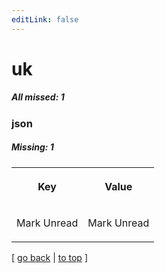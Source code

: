```yaml
---
editLink: false
---
```


# uk

##### All missed: 1


### json

##### Missing: 1

<table width="100%">
<tr><th width="50%">

Key

</th><th width="50%">

Value

</th></tr>
<tr><td width="50%">

Mark Unread

</td><td width="50%">

Mark Unread

</td></tr>
</table>

[ [go back](../status.md) | [to top](#) ]

